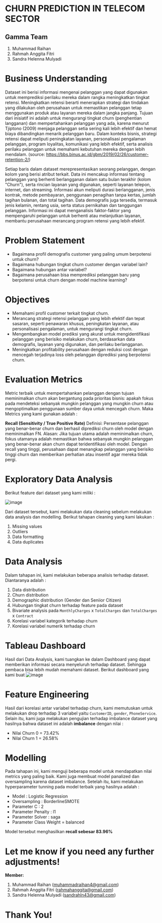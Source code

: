 # CHURN PREDICTION IN TELECOM SECTOR
## Gamma Team
1. Muhammad Raihan
2. Rahmah Anggita Fitri
3. Sandra Helenna Mulyadi

# Business Understanding
Dataset ini berisi informasi mengenai pelanggan yang dapat digunakan untuk memprediksi perilaku mereka dalam rangka meningkatkan tingkat retensi. Meningkatkan retensi berarti menerapkan strategi dan tindakan yang dilakukan oleh perusahaan untuk memastikan pelanggan tetap menggunakan produk atau layanan mereka dalam jangka panjang.
Tujuan dari inisiatif ini adalah untuk mengurangi tingkat churn (penghentian langganan) dan mempertahankan pelanggan yang ada, karena menurut Tjiptono (2009) menjaga pelanggan setia sering kali lebih efektif dan hemat biaya dibandingkan menarik pelanggan baru.
Dalam konteks bisnis, strategi retensi dapat meliputi peningkatan layanan, personalisasi pengalaman pelanggan, program loyalitas, komunikasi yang lebih efektif, serta analisis perilaku pelanggan untuk memahami kebutuhan mereka dengan lebih mendalam.
(source: https://bbs.binus.ac.id/gbm/2019/02/26/customer-retention-2/)

Setiap baris dalam dataset merepresentasikan seorang pelanggan, dengan kolom yang berisi atribut terkait. Data ini mencakup informasi tentang pelanggan yang berhenti berlangganan dalam satu bulan terakhir (kolom "Churn"), serta rincian layanan yang digunakan, seperti layanan telepon, internet, dan streaming. Informasi akun meliputi durasi berlangganan, jenis kontrak, metode pembayaran, penggunaan penagihan tanpa kertas, jumlah tagihan bulanan, dan total tagihan. Data demografis juga tersedia, termasuk jenis kelamin, rentang usia, serta status pernikahan dan tanggungan pelanggan. Informasi ini dapat menganalisis faktor-faktor yang mempengaruhi pelanggan untuk berhenti atau melanjutkan layanan, membantu perusahaan merancang program retensi yang lebih efektif.

# Problem Statement
- Bagaimana profil demografis customer yang paling umum berpotensi untuk churn?
- Bagaimana hubungan tingkat churn customer dengan variabel lain?
- Bagaimana hubungan antar variabel?
- Bagaimana perusahaan bisa memprediksi pelanggan baru yang berpotensi untuk churn dengan model machine learning?

# Objectives
- Memahami profil customer terkait tingkat churn.
- Merancang strategi retensi pelanggan yang lebih efektif dan tepat sasaran, seperti penawaran khusus, peningkatan layanan, atau personalisasi pengalaman, untuk mengurangi tingkat churn.
- Mengembangkan model prediksi yang akurat untuk mengidentifikasi pelanggan yang berisiko melakukan churn, berdasarkan data demografis, layanan yang digunakan, dan perilaku berlangganan.
- Meningkatkan profitability perusahaan dengan reduksi cost dengan mencegah terjadinya loss oleh pelanggan diprediksi yang berpotensi churn.

# Evaluation Metrics
Metric terbaik untuk mempertahankan pelanggan dengan tujuan meminimalkan churn akan bergantung pada prioritas bisnis: apakah fokus pada mendeteksi sebanyak mungkin pelanggan yang mungkin churn atau mengoptimalkan penggunaan sumber daya untuk mencegah churn. Maka Metrics yang kami gunakan adalah : 

**Recall (Sensitivity / True Positive Rate)**
Definisi: Persentase pelanggan yang benar-benar churn dan berhasil diprediksi churn oleh model dengan meminimalkan FN.
Alasan: Jika tujuan utama adalah meminimalkan churn, fokus utamanya adalah memastikan bahwa sebanyak mungkin pelanggan yang benar-benar akan churn dapat teridentifikasi oleh model. Dengan recall yang tinggi, perusahaan dapat menangkap pelanggan yang berisiko tinggi churn dan memberikan perhatian atau insentif agar mereka tidak pergi.


# Exploratory Data Analysis
Berikut feature dari dataset yang kami miliki :

![image](https://github.com/user-attachments/assets/2638aec5-4020-46b8-9b86-87c83ae1cbe3)

Dari dataset tersebut, kami melakukan data cleaning sebelum melakukan data analysis dan modelling. Berikut tahapan cleaning yang kami lakukan :
1. Missing values
2. Outliers
3. Data formatting
4. Data duplicates

# Data Analysis
Dalam tahapan ini, kami melakukan beberapa analisis terhadap dataset. Diantaranya adalah :
1. Data distribution
2. Churn distribution
3. Demographic distribution (Gender dan Seniior Citizen)
4. Hubungan tingkat churn terhadap feature pada dataset
5. Bivariate analysis pada `MonthlyCharges` x `TotalCharges` dan `TotalCharges` x `Contract`
6. Korelasi variabel kategorik terhadap churn
7. Korelasi variabel numerik terhadap churn

# Tableau Dashboard
Hasil dari Data Analysis, kami tuangkan ke dalam Dashboard yang dapat memberikan informasi secara menyeluruh terhadap dataset. Sehingga pembaca bisa lebih mudah memahami dataset. Berikut dashboard yang kami buat 
![image](https://github.com/user-attachments/assets/e045cbc1-d3af-4bd4-ad78-78d22588aa5d)

# Feature Engineering
Hasil dari korelasi antar variabel terhadap churn, kami memutuskan untuk melakukan drop terhadap 3 variabel yaitu `CustomerID`, `gender`, `PhoneService`.
Selain itu, kami juga melakukan pengujian terhadap imbalance dataset yang hasilnya bahwa dataset ini adalah **imbalance** dengan nilai :
- Nilai Churn 0 = 73.42%
- Nilai Churn 1 = 26.58%

# Modelling
Pada tahapan ini, kami menguji beberapa model untuk mendapatkan nilai metrics yang paling baik. Kami juga membuat model panalized dan oversampling karena dataset imbalance.
Setelah itu, kami melakukan hyperparameter tunning pada model terbaik yang hasilnya adalah :

- Model : Logistic Regression
- Oversampling : BorderlineSMOTE
- Parameter C : 2
- Parameter Penalty : l1
- Parameter Solver : saga
- Parameter Class Weight = balanced

Model tersebut menghasilkan **recall sebesar 83.96%**


# Let me know if you need any further adjustments!
**Member:**
1. Muhammad Raihan (muhammadraihan4@gmail.com)
2. Rahmah Anggita Fitri (rahmahanggita@gmail.com)
3. Sandra Helenna Mulyadi (sandrahln43@gmail.com)


# Thank You! 
